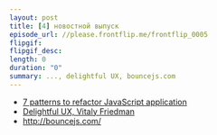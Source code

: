 ```yaml
---
layout: post
title: [4] новостной выпуск
episode_url: //please.frontflip.me/frontflip_0005
flipgif:
flipgif_desc:
length: 0
duration: "0"
summary: ..., delightful UX, bouncejs.com
---
```



 - [7 patterns to refactor JavaScript application](http://journal.crushlovely.com/post/88286828068/7-patterns-to-refactor-javascript-applications-value)
 - [Delightful UX, Vitaly Friedman](http://www.youtube.com/watch?v=By3qHQbh8Qs)
 - http://bouncejs.com/
